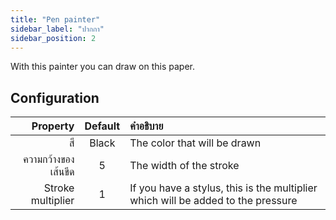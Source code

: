 ```yaml
---
title: "Pen painter"
sidebar_label: "ปากกา"
sidebar_position: 2
---
```


With this painter you can draw on this paper.

## Configuration

|            Property | Default | คำอธิบาย                                                                         |
| -------------------:|:-------:|:-------------------------------------------------------------------------------- |
|                  สี |  Black  | The color that will be drawn                                                     |
| ความกว้างของเส้นขีด |    5    | The width of the stroke                                                          |
|   Stroke multiplier |    1    | If you have a stylus, this is the multiplier which will be added to the pressure |

